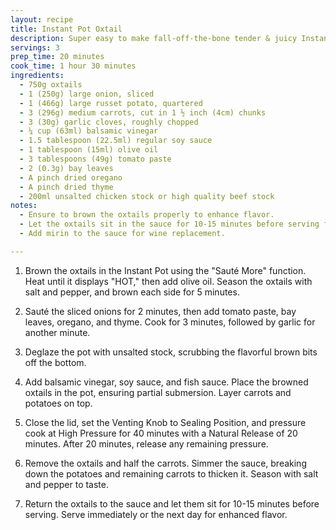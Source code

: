 ```yaml
---
layout: recipe
title: Instant Pot Oxtail
description: Super easy to make fall-off-the-bone tender & juicy Instant Pot Oxtail! Fall in love with the buttery rich beefy flavors paired with the satisfying gelatin-rich & tender pressure cooker oxtails. Comforting & delicious!
servings: 3
prep_time: 20 minutes
cook_time: 1 hour 30 minutes
ingredients:
  - 750g oxtails
  - 1 (250g) large onion, sliced
  - 1 (466g) large russet potato, quartered
  - 3 (296g) medium carrots, cut in 1 ½ inch (4cm) chunks
  - 3 (30g) garlic cloves, roughly chopped
  - ¼ cup (63ml) balsamic vinegar
  - 1.5 tablespoon (22.5ml) regular soy sauce
  - 1 tablespoon (15ml) olive oil
  - 3 tablespoons (49g) tomato paste
  - 2 (0.3g) bay leaves
  - A pinch dried oregano
  - A pinch dried thyme
  - 200ml unsalted chicken stock or high quality beef stock
notes:
  - Ensure to brown the oxtails properly to enhance flavor.
  - Let the oxtails sit in the sauce for 10-15 minutes before serving for better flavor.
  - Add mirin to the sauce for wine replacement.

---
```


1. Brown the oxtails in the Instant Pot using the "Sauté More" function. Heat until it displays "HOT," then add olive oil. Season the oxtails with salt and pepper, and brown each side for 5 minutes.

2. Sauté the sliced onions for 2 minutes, then add tomato paste, bay leaves, oregano, and thyme. Cook for 3 minutes, followed by garlic for another minute.

3. Deglaze the pot with unsalted stock, scrubbing the flavorful brown bits off the bottom.

4. Add balsamic vinegar, soy sauce, and fish sauce. Place the browned oxtails in the pot, ensuring partial submersion. Layer carrots and potatoes on top.

5. Close the lid, set the Venting Knob to Sealing Position, and pressure cook at High Pressure for 40 minutes with a Natural Release of 20 minutes. After 20 minutes, release any remaining pressure.

6. Remove the oxtails and half the carrots. Simmer the sauce, breaking down the potatoes and remaining carrots to thicken it. Season with salt and pepper to taste.

7. Return the oxtails to the sauce and let them sit for 10-15 minutes before serving. Serve immediately or the next day for enhanced flavor.
